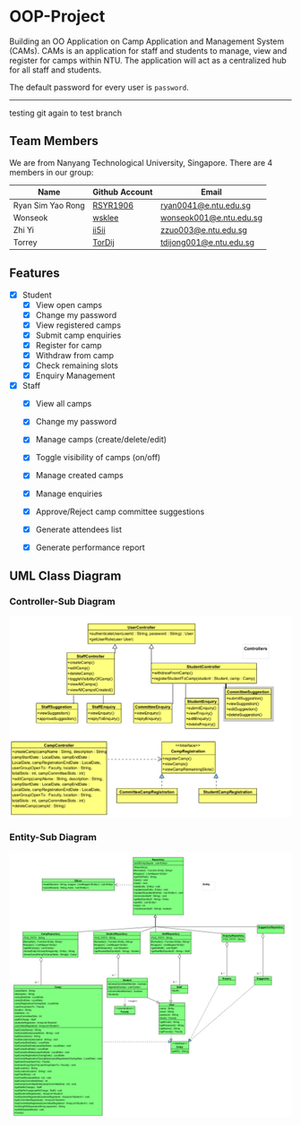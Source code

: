 # OOP-Project
Building an OO Application on Camp Application and Management System (CAMs). CAMs is an application for staff and students to manage, view and register for camps within NTU. The application will act as a centralized hub for all staff and students.

The default password for every user is `password`.

---

testing git again to test branch

## Team Members

We are from Nanyang Technological University, Singapore. There are 4 members in our group:

| Name              | Github Account                                  | Email                                                     |
|-------------------|-------------------------------------------------|-----------------------------------------------------------|
| Ryan Sim Yao Rong | [RSYR1906](https://github.com/RSYR1906)| [ryan0041@e.ntu.edu.sg](mailto:ryan0041@e.ntu.edu.sg)     |
| Wonseok           | [wsklee](https://github.com/wsklee) | [wonseok001@e.ntu.edu.sg](mailto:@e.ntu.edu.sg)           |
| Zhi Yi            | [ii5ii](https://github.com/ii5ii) | [zzuo003@e.ntu.edu.sg](mailto:@e.ntu.edu.sg)              |
| Torrey            | [TorDij](https://github.com/TorDij)   | [tdijong001@e.ntu.edu.sg](mailto:tdijong001@e.ntu.edu.sg) |


## Features

- [x] Student
  - [x] View open camps
  - [x] Change my password
  - [x] View registered camps
  - [x] Submit camp enquiries
  - [x] Register for camp
  - [x] Withdraw from camp
  - [x] Check remaining slots
  - [x] Enquiry Management
        
- [x] Staff
  - [x] View all camps
  - [x] Change my password
  - [x] Manage camps (create/delete/edit)
  - [x] Toggle visibility of camps (on/off)
  - [x] Manage created camps
  - [x] Manage enquiries 
  - [x] Approve/Reject camp committee suggestions
  - [x] Generate attendees list
  - [x] Generate performance report


## UML Class Diagram

### Controller-Sub Diagram
![Controller Sub-Diagram](UMLDiagram/Controller.png)

### Entity-Sub Diagram
![Entity Sub-Diagram](UMLDiagram/Entity.png)
